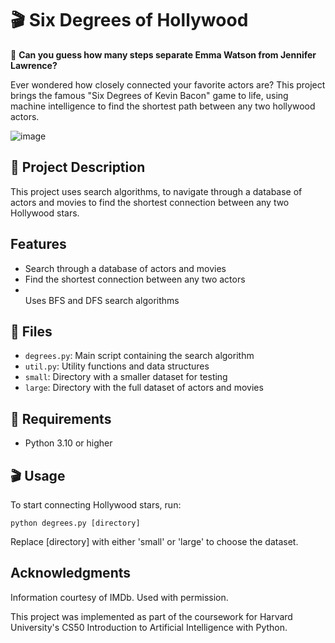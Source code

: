 <h1>🎬 Six Degrees of Hollywood</h1>

<p>🧠 <strong>Can you guess how many steps separate Emma Watson from Jennifer Lawrence?</strong> </p>

<p>Ever wondered how closely connected your favorite actors are?  This project brings the famous "Six Degrees of Kevin Bacon" game to life, using machine intelligence to find the shortest path between any two hollywood actors.</p>

![image](https://github.com/user-attachments/assets/b66ce79c-7a07-43f6-aab0-b43a5062c31c)


<h2>🌟 Project Description</h2>

<p>This project uses search algorithms, to navigate through a database of actors and movies to find the shortest connection between any two Hollywood stars.</p>

<h2>Features</h2>

<ul>

<li>Search through a database of actors and movies</li>
<li>Find the shortest connection between any two actors</li>
<li></li>Uses BFS and DFS search algorithms </li>


</ul>


<h2>📁 Files</h2>

<ul>
  <li><code>degrees.py</code>: Main script containing the search algorithm</li>
  <li><code>util.py</code>: Utility functions and data structures</li>
  <li><code>small</code>: Directory with a smaller dataset for testing</li>
  <li><code>large</code>: Directory with the full dataset of actors and movies</li>
</ul>

<h2>🔧 Requirements</h2>

<ul>
  <li>Python 3.10 or higher</li>
</ul>



<h2>🎬 Usage</h2>

<p>To start connecting Hollywood stars, run:</p>

<pre><code>python degrees.py [directory]</code></pre>

<p>Replace [directory] with either 'small' or 'large' to choose the dataset.</p>


<h2>Acknowledgments</h2>

<p>Information courtesy of IMDb. Used with permission. </p>
 <p>This project was implemented as part of the coursework for Harvard University's CS50 Introduction to Artificial Intelligence with Python.</p>
